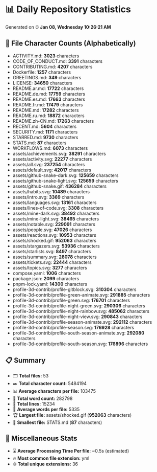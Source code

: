 # 📊 Daily Repository Statistics
Generated on ⏰ **Jan 08, Wednesday 10:26:21 AM**

## 📂 File Character Counts (Alphabetically)
- ACTIVITY.md: **3023** characters
- CODE_OF_CONDUCT.md: **3391** characters
- CONTRIBUTING.md: **4207** characters
- Dockerfile: **1257** characters
- GREETINGS.md: **349** characters
- LICENSE: **34650** characters
- README.ar.md: **17722** characters
- README.de.md: **17759** characters
- README.es.md: **17663** characters
- README.fr.md: **17479** characters
- README.md: **17282** characters
- README.ru.md: **18872** characters
- README.zh-CN.md: **17263** characters
- RECENT.md: **5604** characters
- SECURITY.md: **1171** characters
- STARRED.md: **9730** characters
- STATS.md: **87** characters
- WORKFLOWS.md: **6073** characters
- assets/achievements.svg: **38291** characters
- assets/activity.svg: **22277** characters
- assets/all.svg: **237254** characters
- assets/default.svg: **42017** characters
- assets/github-snake-dark.svg: **125659** characters
- assets/github-snake-light.svg: **125659** characters
- assets/github-snake.gif: **436284** characters
- assets/habits.svg: **10489** characters
- assets/intro.svg: **3369** characters
- assets/languages.svg: **13161** characters
- assets/lines-of-code.svg: **3308** characters
- assets/mine-dark.svg: **38492** characters
- assets/mine-light.svg: **38465** characters
- assets/notable.svg: **229091** characters
- assets/people.svg: **47026** characters
- assets/reactions.svg: **10953** characters
- assets/shocked.gif: **952063** characters
- assets/stargazers.svg: **53936** characters
- assets/starlists.svg: **8497** characters
- assets/summary.svg: **28078** characters
- assets/tickets.svg: **22444** characters
- assets/topics.svg: **3277** characters
- compose.yaml: **1006** characters
- package.json: **2099** characters
- pnpm-lock.yaml: **14300** characters
- profile-3d-contrib/profile-gitblock.svg: **310304** characters
- profile-3d-contrib/profile-green-animate.svg: **291885** characters
- profile-3d-contrib/profile-green.svg: **176701** characters
- profile-3d-contrib/profile-night-green.svg: **290306** characters
- profile-3d-contrib/profile-night-rainbow.svg: **485062** characters
- profile-3d-contrib/profile-night-view.svg: **290843** characters
- profile-3d-contrib/profile-season-animate.svg: **292112** characters
- profile-3d-contrib/profile-season.svg: **176928** characters
- profile-3d-contrib/profile-south-season-animate.svg: **292080** characters
- profile-3d-contrib/profile-south-season.svg: **176896** characters

## 📋 Summary
- 🗂️ **Total files:** 53
- ✒️ **Total character count:** 5484194
- 📊 **Average characters per file:** 103475
- 📝 **Total word count:** 282798
- 🧾 **Total lines:** 15234
- 📐 **Average words per file:** 5335
- 🏆 **Largest file:** assets/shocked.gif (**952063** characters)
- 🥉 **Smallest file:** STATS.md (**87** characters)

## 🌟 Miscellaneous Stats
- ⌛ **Average Processing Time Per file:** ~0.5s (estimated)
- 🔥 **Most common file extension:** yml
- 🌐 **Total unique extensions:** 36
